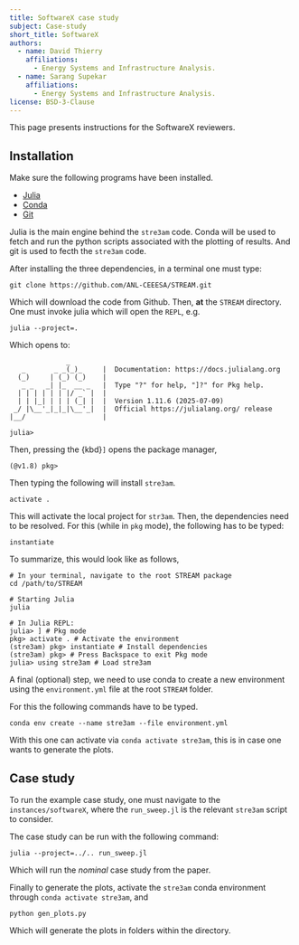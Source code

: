 ```yaml
---
title: SoftwareX case study 
subject: Case-study
short_title: SoftwareX 
authors:
  - name: David Thierry 
    affiliations:
      - Energy Systems and Infrastructure Analysis.
  - name: Sarang Supekar
    affiliations:
      - Energy Systems and Infrastructure Analysis.
license: BSD-3-Clause 
---
```


This page presents instructions for the SoftwareX reviewers. 

## Installation

Make sure the following programs have been installed.
- [Julia](https://julialang.org/downloads/)
- [Conda](https://docs.conda.io/projects/conda/en/latest/user-guide/install/index.html)
- [Git](https://git-scm.com/book/en/v2/Getting-Started-Installing-Git)

Julia is the main engine behind the `stre3am` code. Conda will be used to fetch
and run the python scripts associated with the plotting of results. And git is
used to fecth the `stre3am` code.

After installing the three dependencies, in a terminal one must type:

```{code} command
git clone https://github.com/ANL-CEEESA/STREAM.git
```

Which will download the code from Github. Then, **at** the `STREAM` directory. One
must invoke julia which will open the `REPL`, e.g.

```{code} command
julia --project=.
```

Which opens to:

```{code}
              _
   _       _ _(_)_     |  Documentation: https://docs.julialang.org
  (_)     | (_) (_)    |
   _ _   _| |_  __ _   |  Type "?" for help, "]?" for Pkg help.
  | | | | | | |/ _` |  |
  | | |_| | | | (_| |  |  Version 1.11.6 (2025-07-09)
 _/ |\__'_|_|_|\__'_|  |  Official https://julialang.org/ release
|__/                   |

julia> 
```

Then, pressing the {kbd}`]` opens the package manager,

```
(@v1.8) pkg> 
```

Then typing the following will install `stre3am`.

```{code} julia
activate .
```

This will activate the local project for `str3am`. Then, the dependencies need
to be resolved. For this (while in `pkg` mode), the following has to be typed:

```{code}
instantiate
```

To summarize, this would look like as follows,

```{code}
# In your terminal, navigate to the root STREAM package
cd /path/to/STREAM

# Starting Julia
julia

# In Julia REPL:
julia> ] # Pkg mode
pkg> activate . # Activate the environment
(stre3am) pkg> instantiate # Install dependencies
(stre3am) pkg> # Press Backspace to exit Pkg mode
julia> using stre3am # Load stre3am
```

A final (optional) step, we need to use conda to create a new environment using
the `environment.yml` file at the root `STREAM` folder. 

For this the following commands have to be typed. 

```{code} command
conda env create --name stre3am --file environment.yml
```
With this one can activate via `conda activate stre3am`, this is in case one
wants to generate the plots.

## Case study

To run the example case study, one must navigate to the `instances/softwareX`,
where the `run_sweep.jl` is the relevant `stre3am` script to consider.

The case study can be run with the following command:

```
julia --project=../.. run_sweep.jl
```

Which will run the *nominal* case study from the paper.

Finally to generate the plots, activate the `stre3am` conda environment through
`conda activate stre3am`, and 

```
python gen_plots.py
```

Which will generate the plots in folders within the directory.
